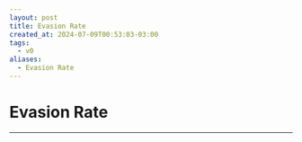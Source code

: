 ```yaml
---
layout: post
title: Evasion Rate
created_at: 2024-07-09T00:53:03-03:00
tags:
  - v0
aliases:
  - Evasion Rate
---
```

# Evasion Rate
---

